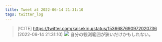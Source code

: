 ```yaml
---
title: Tweet at 2022-06-14 21:31:10
tags: twitter_log
---
```


> [!CITE] https://twitter.com/kaisekiriu/status/1536687690972020736 (2022-06-14 21:31:10)
> ![](https://twitter.com/kaisekiriu/status/1536687690972020736)
> 自分の観測範囲が狭いだけかもしれない。
